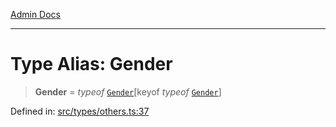 [Admin Docs](/)

***

# Type Alias: Gender

> **Gender** = *typeof* [`Gender`](../variables/Gender.md)\[keyof *typeof* [`Gender`](../variables/Gender.md)\]

Defined in: [src/types/others.ts:37](https://github.com/PalisadoesFoundation/talawa-admin/blob/main/src/types/others.ts#L37)
